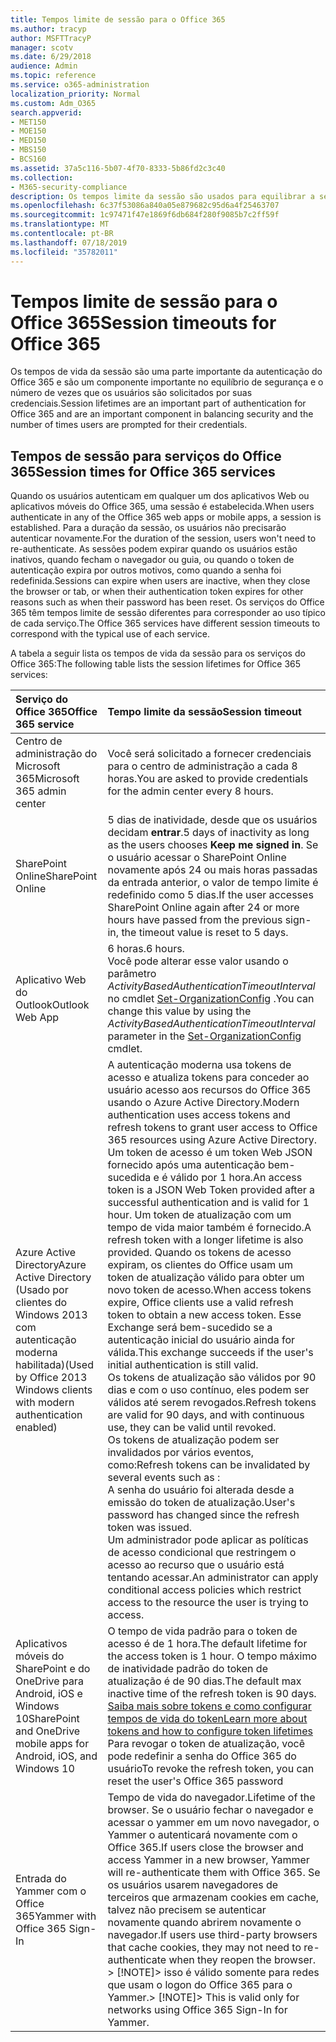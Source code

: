 ```yaml
---
title: Tempos limite de sessão para o Office 365
ms.author: tracyp
author: MSFTTracyP
manager: scotv
ms.date: 6/29/2018
audience: Admin
ms.topic: reference
ms.service: o365-administration
localization_priority: Normal
ms.custom: Adm_O365
search.appverid:
- MET150
- MOE150
- MED150
- MBS150
- BCS160
ms.assetid: 37a5c116-5b07-4f70-8333-5b86fd2c3c40
ms.collection:
- M365-security-compliance
description: Os tempos limite da sessão são usados para equilibrar a segurança e a facilidade de acesso nos aplicativos cliente do Office 365.
ms.openlocfilehash: 6c37f53086a840a05e879682c95d6a4f25463707
ms.sourcegitcommit: 1c97471f47e1869f6db684f280f9085b7c2ff59f
ms.translationtype: MT
ms.contentlocale: pt-BR
ms.lasthandoff: 07/18/2019
ms.locfileid: "35782011"
---
```

# <a name="session-timeouts-for-office-365"></a><span data-ttu-id="9d605-103">Tempos limite de sessão para o Office 365</span><span class="sxs-lookup"><span data-stu-id="9d605-103">Session timeouts for Office 365</span></span>

<span data-ttu-id="9d605-104">Os tempos de vida da sessão são uma parte importante da autenticação do Office 365 e são um componente importante no equilíbrio de segurança e o número de vezes que os usuários são solicitados por suas credenciais.</span><span class="sxs-lookup"><span data-stu-id="9d605-104">Session lifetimes are an important part of authentication for Office 365 and are an important component in balancing security and the number of times users are prompted for their credentials.</span></span>
  
## <a name="session-times-for-office-365-services"></a><span data-ttu-id="9d605-105">Tempos de sessão para serviços do Office 365</span><span class="sxs-lookup"><span data-stu-id="9d605-105">Session times for Office 365 services</span></span>

<span data-ttu-id="9d605-106">Quando os usuários autenticam em qualquer um dos aplicativos Web ou aplicativos móveis do Office 365, uma sessão é estabelecida.</span><span class="sxs-lookup"><span data-stu-id="9d605-106">When users authenticate in any of the Office 365 web apps or mobile apps, a session is established.</span></span> <span data-ttu-id="9d605-107">Para a duração da sessão, os usuários não precisarão autenticar novamente.</span><span class="sxs-lookup"><span data-stu-id="9d605-107">For the duration of the session, users won't need to re-authenticate.</span></span> <span data-ttu-id="9d605-108">As sessões podem expirar quando os usuários estão inativos, quando fecham o navegador ou guia, ou quando o token de autenticação expira por outros motivos, como quando a senha foi redefinida.</span><span class="sxs-lookup"><span data-stu-id="9d605-108">Sessions can expire when users are inactive, when they close the browser or tab, or when their authentication token expires for other reasons such as when their password has been reset.</span></span> <span data-ttu-id="9d605-109">Os serviços do Office 365 têm tempos limite de sessão diferentes para corresponder ao uso típico de cada serviço.</span><span class="sxs-lookup"><span data-stu-id="9d605-109">The Office 365 services have different session timeouts to correspond with the typical use of each service.</span></span>
  
<span data-ttu-id="9d605-110">A tabela a seguir lista os tempos de vida da sessão para os serviços do Office 365:</span><span class="sxs-lookup"><span data-stu-id="9d605-110">The following table lists the session lifetimes for Office 365 services:</span></span>
  
|<span data-ttu-id="9d605-111">**Serviço do Office 365**</span><span class="sxs-lookup"><span data-stu-id="9d605-111">**Office 365 service**</span></span>|<span data-ttu-id="9d605-112">**Tempo limite da sessão**</span><span class="sxs-lookup"><span data-stu-id="9d605-112">**Session timeout**</span></span>|
|:-----|:-----|
|<span data-ttu-id="9d605-113">Centro de administração do Microsoft 365</span><span class="sxs-lookup"><span data-stu-id="9d605-113">Microsoft 365 admin center</span></span>  <br/> |<span data-ttu-id="9d605-114">Você será solicitado a fornecer credenciais para o centro de administração a cada 8 horas.</span><span class="sxs-lookup"><span data-stu-id="9d605-114">You are asked to provide credentials for the admin center every 8 hours.</span></span>  <br/> |
|<span data-ttu-id="9d605-115">SharePoint Online</span><span class="sxs-lookup"><span data-stu-id="9d605-115">SharePoint Online</span></span>  <br/> |<span data-ttu-id="9d605-116">5 dias de inatividade, desde que os usuários decidam **entrar**.</span><span class="sxs-lookup"><span data-stu-id="9d605-116">5 days of inactivity as long as the users chooses **Keep me signed in**.</span></span> <span data-ttu-id="9d605-117">Se o usuário acessar o SharePoint Online novamente após 24 ou mais horas passadas da entrada anterior, o valor de tempo limite é redefinido como 5 dias.</span><span class="sxs-lookup"><span data-stu-id="9d605-117">If the user accesses SharePoint Online again after 24 or more hours have passed from the previous sign-in, the timeout value is reset to 5 days.</span></span>  <br/> |
|<span data-ttu-id="9d605-118">Aplicativo Web do Outlook</span><span class="sxs-lookup"><span data-stu-id="9d605-118">Outlook Web App</span></span>  <br/> |<span data-ttu-id="9d605-119">6 horas.</span><span class="sxs-lookup"><span data-stu-id="9d605-119">6 hours.</span></span>  <br/> <span data-ttu-id="9d605-120">Você pode alterar esse valor usando o parâmetro _ActivityBasedAuthenticationTimeoutInterval_ no cmdlet [Set-OrganizationConfig](https://go.microsoft.com/fwlink/p/?LinkId=615378) .</span><span class="sxs-lookup"><span data-stu-id="9d605-120">You can change this value by using the  _ActivityBasedAuthenticationTimeoutInterval_ parameter in the [Set-OrganizationConfig](https://go.microsoft.com/fwlink/p/?LinkId=615378) cmdlet.</span></span>  <br/> |
|<span data-ttu-id="9d605-121">Azure Active Directory</span><span class="sxs-lookup"><span data-stu-id="9d605-121">Azure Active Directory</span></span>  <br/> <span data-ttu-id="9d605-122">(Usado por clientes do Windows 2013 com autenticação moderna habilitada)</span><span class="sxs-lookup"><span data-stu-id="9d605-122">(Used by Office 2013 Windows clients with modern authentication enabled)</span></span>  <br/> | <span data-ttu-id="9d605-123">A autenticação moderna usa tokens de acesso e atualiza tokens para conceder ao usuário acesso aos recursos do Office 365 usando o Azure Active Directory.</span><span class="sxs-lookup"><span data-stu-id="9d605-123">Modern authentication uses access tokens and refresh tokens to grant user access to Office 365 resources using Azure Active Directory.</span></span> <span data-ttu-id="9d605-124">Um token de acesso é um token Web JSON fornecido após uma autenticação bem-sucedida e é válido por 1 hora.</span><span class="sxs-lookup"><span data-stu-id="9d605-124">An access token is a JSON Web Token provided after a successful authentication and is valid for 1 hour.</span></span> <span data-ttu-id="9d605-125">Um token de atualização com um tempo de vida maior também é fornecido.</span><span class="sxs-lookup"><span data-stu-id="9d605-125">A refresh token with a longer lifetime is also provided.</span></span> <span data-ttu-id="9d605-126">Quando os tokens de acesso expiram, os clientes do Office usam um token de atualização válido para obter um novo token de acesso.</span><span class="sxs-lookup"><span data-stu-id="9d605-126">When access tokens expire, Office clients use a valid refresh token to obtain a new access token.</span></span> <span data-ttu-id="9d605-127">Esse Exchange será bem-sucedido se a autenticação inicial do usuário ainda for válida.</span><span class="sxs-lookup"><span data-stu-id="9d605-127">This exchange succeeds if the user's initial authentication is still valid.</span></span>  <br/>  <span data-ttu-id="9d605-128">Os tokens de atualização são válidos por 90 dias e com o uso contínuo, eles podem ser válidos até serem revogados.</span><span class="sxs-lookup"><span data-stu-id="9d605-128">Refresh tokens are valid for 90 days, and with continuous use, they can be valid until revoked.</span></span>  <br/>  <span data-ttu-id="9d605-129">Os tokens de atualização podem ser invalidados por vários eventos, como:</span><span class="sxs-lookup"><span data-stu-id="9d605-129">Refresh tokens can be invalidated by several events such as :</span></span>  <br/>  <span data-ttu-id="9d605-130">A senha do usuário foi alterada desde a emissão do token de atualização.</span><span class="sxs-lookup"><span data-stu-id="9d605-130">User's password has changed since the refresh token was issued.</span></span>  <br/>  <span data-ttu-id="9d605-131">Um administrador pode aplicar as políticas de acesso condicional que restringem o acesso ao recurso que o usuário está tentando acessar.</span><span class="sxs-lookup"><span data-stu-id="9d605-131">An administrator can apply conditional access policies which restrict access to the resource the user is trying to access.</span></span>  <br/> |
|<span data-ttu-id="9d605-132">Aplicativos móveis do SharePoint e do OneDrive para Android, iOS e Windows 10</span><span class="sxs-lookup"><span data-stu-id="9d605-132">SharePoint and OneDrive mobile apps for Android, iOS, and Windows 10</span></span>  <br/> |<span data-ttu-id="9d605-133">O tempo de vida padrão para o token de acesso é de 1 hora.</span><span class="sxs-lookup"><span data-stu-id="9d605-133">The default lifetime for the access token is 1 hour.</span></span> <span data-ttu-id="9d605-134">O tempo máximo de inatividade padrão do token de atualização é de 90 dias.</span><span class="sxs-lookup"><span data-stu-id="9d605-134">The default max inactive time of the refresh token is 90 days.</span></span>  <br/> [<span data-ttu-id="9d605-135">Saiba mais sobre tokens e como configurar tempos de vida do token</span><span class="sxs-lookup"><span data-stu-id="9d605-135">Learn more about tokens and how to configure token lifetimes</span></span>](https://docs.microsoft.com/en-us/azure/active-directory/active-directory-configurable-token-lifetimes) <br/> <span data-ttu-id="9d605-136">Para revogar o token de atualização, você pode redefinir a senha do Office 365 do usuário</span><span class="sxs-lookup"><span data-stu-id="9d605-136">To revoke the refresh token, you can reset the user's Office 365 password</span></span>  <br/> |
|<span data-ttu-id="9d605-137">Entrada do Yammer com o Office 365</span><span class="sxs-lookup"><span data-stu-id="9d605-137">Yammer with Office 365 Sign-In</span></span>  <br/> |<span data-ttu-id="9d605-138">Tempo de vida do navegador.</span><span class="sxs-lookup"><span data-stu-id="9d605-138">Lifetime of the browser.</span></span> <span data-ttu-id="9d605-139">Se o usuário fechar o navegador e acessar o yammer em um novo navegador, o Yammer o autenticará novamente com o Office 365.</span><span class="sxs-lookup"><span data-stu-id="9d605-139">If users close the browser and access Yammer in a new browser, Yammer will re-authenticate them with Office 365.</span></span> <span data-ttu-id="9d605-140">Se os usuários usarem navegadores de terceiros que armazenam cookies em cache, talvez não precisem se autenticar novamente quando abrirem novamente o navegador.</span><span class="sxs-lookup"><span data-stu-id="9d605-140">If users use third-party browsers that cache cookies, they may not need to re-authenticate when they reopen the browser.</span></span>  <br/> <span data-ttu-id="9d605-141">> [!NOTE]> isso é válido somente para redes que usam o logon do Office 365 para o Yammer.</span><span class="sxs-lookup"><span data-stu-id="9d605-141">> [!NOTE]> This is valid only for networks using Office 365 Sign-In for Yammer.</span></span>           |
   

